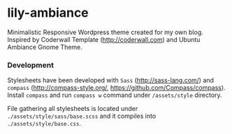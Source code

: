 # lily-ambiance

Minimalistic Responsive Wordpress theme created for my own blog. Inspired by Coderwall Template (http://coderwall.com) and Ubuntu Ambiance Gnome Theme.

### Development

Stylesheets have been developed with `Sass` (http://sass-lang.com/) and `compass` (http://compass-style.org/, https://github.com/Compass/compass). Install `compass` and run `compass w` command under `/assets/style` directory.

File gathering all stylesheets is located under `./assets/style/sass/base.scss` and it compiles into `./assets/style/base.css`.
